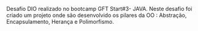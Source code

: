 Desafio DIO realizado no bootcamp GFT Start#3- JAVA. Neste desafio foi criado um projeto onde são desenvolvido os pilares da OO : Abstração, Encapsulamento, Herança e Polimorfismo.